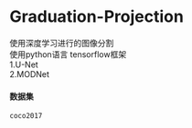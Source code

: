 # Graduation-Projection
使用深度学习进行的图像分割  
使用python语言 tensorflow框架  
    1.U-Net  
    2.MODNet  
#### 数据集
```
coco2017
```